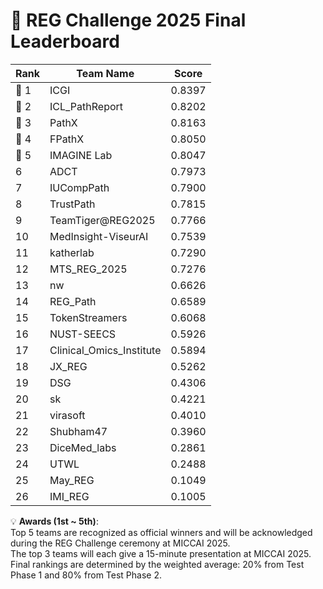 # 🏅 REG Challenge 2025 Final Leaderboard

| Rank | Team Name        | Score        |
|------|------------------|--------------|
| 🥇 1 | ICGI          | 0.8397       |
| 🥈 2 | ICL_PathReport          | 0.8202       |
| 🥉 3 | PathX          | 0.8163       |
| 🏅 4 | FPathX          | 0.8050       |
| 🏅 5 | IMAGINE Lab          | 0.8047       |
| 6    | ADCT          | 0.7973         |
| 7    | IUCompPath          | 0.7900         |
| 8    | TrustPath          | 0.7815         |
| 9    | TeamTiger@REG2025          | 0.7766         |
| 10   | MedInsight-ViseurAI          | 0.7539         |
| 11   | katherlab          | 0.7290         |
| 12   | MTS_REG_2025          | 0.7276         |
| 13   | nw          | 0.6626         |
| 14   | REG_Path          | 0.6589         |
| 15   | TokenStreamers          | 0.6068         |
| 16   | NUST-SEECS          | 0.5926         |
| 17   | Clinical_Omics_Institute          | 0.5894         |
| 18   | JX_REG          | 0.5262         |
| 19   | DSG          | 0.4306         |
| 20   | sk          | 0.4221         |
| 21   | virasoft          | 0.4010         |
| 22   | Shubham47          | 0.3960         |
| 23   | DiceMed_labs          | 0.2861         |
| 24   | UTWL          | 0.2488         |
| 25   | May_REG          | 0.1049         |
| 26   | IMI_REG          | 0.1005         |


💡 **Awards (1st ~ 5th)**:  
Top 5 teams are recognized as official winners and will be acknowledged during the REG Challenge ceremony at MICCAI 2025.   
The top 3 teams will each give a 15-minute presentation at MICCAI 2025.   
Final rankings are determined by the weighted average: 20% from Test Phase 1 and 80% from Test Phase 2.  

